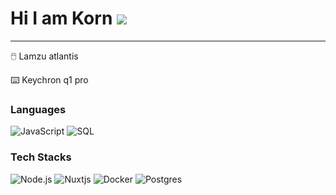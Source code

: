 Hi I am Korn ![](https://user-images.githubusercontent.com/18350557/176309783-0785949b-9127-417c-8b55-ab5a4333674e.gif) 
===============================================================================================================================================
------------------

<p>🖱️ Lamzu atlantis </p> 
<p>⌨️ Keychron q1 pro </p>  

### Languages

![JavaScript](https://img.shields.io/badge/-JavaScript-000?&logo=JavaScript)
![SQL](https://img.shields.io/badge/-SQL-000?&logo=MySQL)

### Tech Stacks

![Node.js](https://img.shields.io/badge/-Node.js-000?&logo=node.js)
![Nuxtjs](https://img.shields.io/badge/-Nuxtjs-000?&logo=Nuxt.js)
![Docker](https://img.shields.io/badge/-Docker-000?&logo=Docker)
![Postgres](https://img.shields.io/badge/-postgresql-000?&logo=postgresql)

